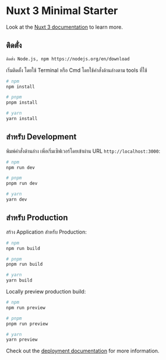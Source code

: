 # Nuxt 3 Minimal Starter

Look at the [Nuxt 3 documentation](https://nuxt.com/docs/getting-started/introduction) to learn more.

## ติดตั่ง
```bash
ติดตั่ง Node.js, npm https://nodejs.org/en/download
```

เริ่มติดตั้ง โดยใช้ Terminal หรือ Cmd โดยใช้คำสั่งด้านล่างตาม tools ที่ใช้

```bash
# npm
npm install

# pnpm
pnpm install

# yarn
yarn install
```

## สำหรับ Development

พิมพ์คำสั่งด้านล่าง เพิ่อเริ่มเซิฟเวอร์โดยเข้าผ่าน URL `http://localhost:3000`:

```bash
# npm
npm run dev

# pnpm
pnpm run dev

# yarn
yarn dev
```

## สำหรับ Production

สร้าง Application สำหรับ Production:

```bash
# npm
npm run build

# pnpm
pnpm run build

# yarn
yarn build
```

Locally preview production build:

```bash
# npm
npm run preview

# pnpm
pnpm run preview

# yarn
yarn preview
```

Check out the [deployment documentation](https://nuxt.com/docs/getting-started/deployment) for more information.
